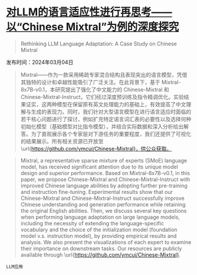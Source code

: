 # [对LLM的语言适应性进行再思考——以“Chinese Mixtral”为例的深度探究](https://arxiv.org/abs/2403.01851)

> Rethinking LLM Language Adaptation: A Case Study on Chinese Mixtral

发布时间：2024年03月04日

> Mixtral——作为一款采用稀疏专家混合结构且表现突出的语言模型，凭借其独特的设计和卓越性能吸引了广泛关注。在此背景下，基于 Mixtral-8x7B-v0.1，本研究提出了强化了中文能力的 Chinese-Mixtral 和 Chinese-Mixtral-Instruct，它们经过深度预训练及指令精调优化。实验结果证实，这两种模型在保留原有英文处理能力的基础上，有效提高了中文理解与生成的表现力。同时，我们针对大型语言模型在进行语言适应时面临的若干核心问题进行了探讨，例如扩充特定语言词汇表的必要性以及选择何种初始化模型（基础模型对比指令模型），并结合实际数据和深入分析给出解答。为了直观展示各个专家层对下游任务的重要程度，我们还提供了可视化的结果展示。所有相关资源已开放至 \url{https://github.com/ymcui/Chinese-Mixtral}，供公众获取。

> Mixtral, a representative sparse mixture of experts (SMoE) language model, has received significant attention due to its unique model design and superior performance. Based on Mixtral-8x7B-v0.1, in this paper, we propose Chinese-Mixtral and Chinese-Mixtral-Instruct with improved Chinese language abilities by adopting further pre-training and instruction fine-tuning. Experimental results show that our Chinese-Mixtral and Chinese-Mixtral-Instruct successfully improve Chinese understanding and generation performance while retaining the original English abilities. Then, we discuss several key questions when performing language adaptation on large language models, including the necessity of extending the language-specific vocabulary and the choice of the initialization model (foundation model v.s. instruction model), by providing empirical results and analysis. We also present the visualizations of each expert to examine their importance on downstream tasks. Our resources are publicly available through \url{https://github.com/ymcui/Chinese-Mixtral}.

`LLM应用`